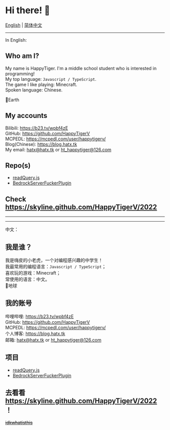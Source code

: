 # Hi there! 👋
[English](#en) | [简体中文](#zh)  
***
<span id="en">In English:</span>
## Who am I?
My name is HappyTiger. I'm a middle school student who is interested in programming!  
My top language: `Javascript / TypeScript`.  
The game I like playing: Minecraft.  
Spoken language: Chinese.  
  
📍Earth

## My accounts
Bilibili: https://b23.tv/wpbf4zE  
GitHub: https://github.com/HappyTigerV  
MCPEDL: https://mcpedl.com/user/happytigerv/   
Blog(Chinese): https://blog.hatx.tk   
My email: hatx@hatx.tk or ht_happytiger@126.com

## Repo(s)
* [readQuery.js](https://github.com/HappyTigerV/readQuery.js)
* [BedrockServerFuckerPlugin](https://github.com/HappyTigerV/BedrockServerFuckerPlugin)

## Check https://skyline.github.com/HappyTigerV/2022
* * *
* * *
<span id="zh">中文：</span>
## 我是谁？
我是嗨皮的小老虎，一个对编程感兴趣的中学生！  
我最常用的编程语言：`Javascript / TypeScript`；  
喜欢玩的游戏：Minecraft；  
常使用的语言：中文。  
📍地球

## 我的账号
哔哩哔哩: https://b23.tv/wpbf4zE  
GitHub: https://github.com/HappyTigerV  
MCPEDL: https://mcpedl.com/user/happytigerv/   
个人博客: https://blog.hatx.tk  
邮箱: hatx@hatx.tk or ht_happytiger@126.com

## 项目
* [readQuery.js](https://github.com/HappyTigerV/readQuery.js)
* [BedrockServerFuckerPlugin](https://github.com/HappyTigerV/BedrockServerFuckerPlugin)

## 去看看 https://skyline.github.com/HappyTigerV/2022 ！
~~[idkwhatisthis](idkwhatisthis.md)~~